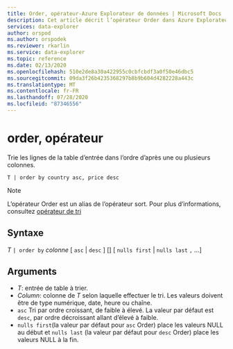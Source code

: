 ```yaml
---
title: Order, opérateur-Azure Explorateur de données | Microsoft Docs
description: Cet article décrit l’opérateur Order dans Azure Explorateur de données.
services: data-explorer
author: orspod
ms.author: orspodek
ms.reviewer: rkarlin
ms.service: data-explorer
ms.topic: reference
ms.date: 02/13/2020
ms.openlocfilehash: 510e2de8a30a422955c0cbfcbdf3a0f50e46dbc5
ms.sourcegitcommit: 09da3f26b4235368297b8b9b604d4282228a443c
ms.translationtype: MT
ms.contentlocale: fr-FR
ms.lasthandoff: 07/28/2020
ms.locfileid: "87346556"
---
```

# <a name="order-operator"></a>order, opérateur 

Trie les lignes de la table d’entrée dans l’ordre d’après une ou plusieurs colonnes.

```kusto
T | order by country asc, price desc
```

> [!NOTE]
> L’opérateur Order est un alias de l’opérateur sort. Pour plus d’informations, consultez [opérateur de tri](sortoperator.md)

## <a name="syntax"></a>Syntaxe

*T* `| order by` *colonne* [ `asc`  |  `desc` ] [] [ `nulls first`  |  `nulls last` `,` ...]

## <a name="arguments"></a>Arguments

* *T*: entrée de table à trier.
* *Column*: colonne de *T* selon laquelle effectuer le tri. Les valeurs doivent être de type numérique, date, heure ou chaîne.
* `asc` Tri par ordre croissant, de faible à élevé. La valeur par défaut est `desc`, par ordre décroissant allant d’élevé à faible.
* `nulls first`(la valeur par défaut pour `asc` Order) place les valeurs NULL au début et `nulls last` (la valeur par défaut pour `desc` Order) place les valeurs NULL à la fin.

